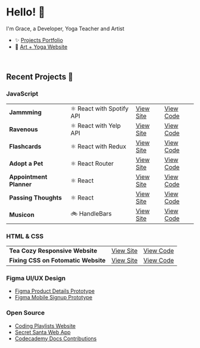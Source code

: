 # Hello! 👋 

I'm Grace, a Developer, Yoga Teacher and Artist

- ✨ [Projects Portfolio](https://gracekishino.github.io)
- 💞 [Art + Yoga Website](https://twigtea.com)
<br>

## Recent Projects 🚀

### JavaScript

|                                 |                            |                                                                   |                                                                  |
|---------------------------------|----------------------------|-------------------------------------------------------------------|------------------------------------------------------------------|
| **Jammming**                    | ⚛️ React with  Spotify API | [View Site](https://jammmmmming.netlify.app)                      | [View Code](https://github.com/gracekishino/jammming)            |
| **Ravenous**                    | ⚛️ React with  Yelp    API | [View Site](https://rrravenous.netlify.app.netlify.app)           | [View Code](https://github.com/gracekishino/ravenous)            |
| **Flashcards**                  | ⚛️ React with Redux        | [View Site](https://redux-react-flashcards.netlify.app)           | [View Code](https://github.com/gracekishino/flashcards)          |
| **Adopt a Pet**                 | ⚛️ React Router            | [View Site](https://adopt-a-pet-react-router-project.netlify.app) | [View Code](https://github.com/gracekishino/adopt_a_pet)         |
| **Appointment Planner**         | ⚛️ React                   | [View Site](https://appointment-planner-2024.netlify.app)         | [View Code](https://github.com/gracekishino/appointment-planner) |
| **Passing Thoughts**            | ⚛️ React                   | [View Site](https://passing-thoughts-project.netlify.app)         | [View Code](https://github.com/gracekishino/passing_thoughts)    |
| **Musicon**                     | 🚲 HandleBars              | [View Site](https://gracekishino.github.io/musicon)               | [View Code](https://github.com/gracekishino/musicon)             |

### HTML & CSS

|                                     |                                                      |                                                                   |
|-------------------------------------|------------------------------------------------------|-------------------------------------------------------------------|
| **Tea Cozy Responsive Website**     | [View Site](https://gracekishino.github.io/tea-cozy) | [View Code](https://github.com/gracekishino/tea-cozy)            |
| **Fixing CSS on Fotomatic Website** | [View Site](https://gracekishino.github.io/fotomatic)| [View Code](https://github.com/gracekishino/fotomatic)         |

### Figma UI/UX Design

- [Figma Product Details Prototype](https://www.figma.com/community/file/1331953306616207339/product-details-page)
- [Figma Mobile Signup Prototype](https://www.figma.com/community/file/1331925784498617298/friendly-sign-up-flow)

### Open Source 

- [Coding Playlists Website](https://github.com/gracekishino/coding_playlists)
- [Secret Santa Web App](https://github.com/mdwiltfong/secret-santa)
- [Codecademy Docs Contributions](https://docs.google.com/document/d/1G6rkYAwYNsk1cQgo6cl-P4IHznF4DThVBHod-w93Tsk/edit)

<!--
**gracekishino/gracekishino** is a ✨ _special_ ✨ repository because its `README.md` (this file) appears on your GitHub profile.

Here are some ideas to get you started:

- 👯 I’m looking to collaborate on ...
- 🤔 I’m looking for help with ...
- 💬 Ask me about ...
- 📫 How to reach me: ...
- 😄 Pronouns: ...
- ⚡ Fun fact: ...
-->

